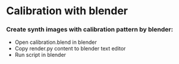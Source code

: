 # Calibration with blender
### Create synth images with calibration pattern by blender:
* Open calibration.blend in blender
* Copy render.py content to blender text editor
* Run script in blender
